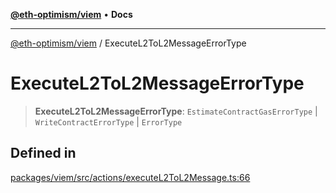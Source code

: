 [**@eth-optimism/viem**](../README.md) • **Docs**

***

[@eth-optimism/viem](../README.md) / ExecuteL2ToL2MessageErrorType

# ExecuteL2ToL2MessageErrorType

> **ExecuteL2ToL2MessageErrorType**: `EstimateContractGasErrorType` \| `WriteContractErrorType` \| `ErrorType`

## Defined in

[packages/viem/src/actions/executeL2ToL2Message.ts:66](https://github.com/ethereum-optimism/ecosystem/blob/a6a591d88cd41aa48aa7325dbb668dbe8084e5ee/packages/viem/src/actions/executeL2ToL2Message.ts#L66)
